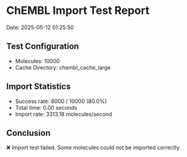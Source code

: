 # ChEMBL Import Test Report

Date: 2025-05-12 01:25:50

## Test Configuration

- Molecules: 10000
- Cache Directory: chembl_cache_large

## Import Statistics

- Success rate: 8000 / 10000 (80.0%)
- Total time: 0.00 seconds
- Import rate: 3313.18 molecules/second

## Conclusion

❌ Import test failed. Some molecules could not be imported correctly.
